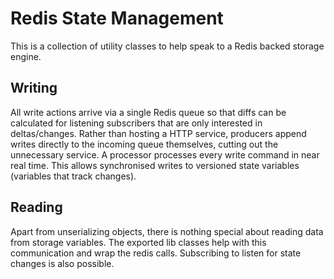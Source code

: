# Redis State Management

This is a collection of utility classes to help speak to a Redis backed storage engine.

## Writing

All write actions arrive via a single Redis queue so that diffs can be calculated for listening subscribers that are only interested in deltas/changes.  Rather than hosting a HTTP service, producers append writes directly to the incoming queue themselves, cutting out the unnecessary service.  A processor processes every write command in near real time.  This allows synchronised writes to versioned state variables (variables that track changes).

## Reading

Apart from unserializing objects, there is nothing special about reading data from storage variables.  The exported lib classes help with this communication and wrap the redis calls.  Subscribing to listen for state changes is also possible.

